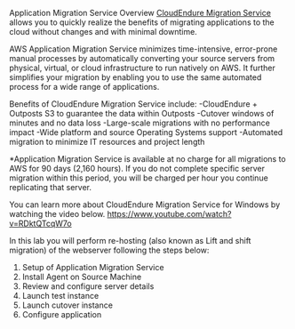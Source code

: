 Application Migration Service Overview
[CloudEndure Migration Service](https://console.cloudendure.com/#/signIn) allows you to quickly realize the benefits of migrating applications to the cloud without changes and with minimal downtime.

AWS Application Migration Service minimizes time-intensive, error-prone manual processes by automatically converting your source servers from physical, virtual, or cloud infrastructure to run natively on AWS. It further simplifies your migration by enabling you to use the same automated process for a wide range of applications.

Benefits of CloudEndure Migration Service include:
-CloudEndure + Outposts S3 to guarantee the data within Outposts
-Cutover windows of minutes and no data loss
-Large-scale migrations with no performance impact
-Wide platform and source Operating Systems support
-Automated migration to minimize IT resources and project length

*Application Migration Service is available at no charge for all migrations to AWS for 90 days (2,160 hours). If you do not complete specific server migration within this period, you will be charged per hour you continue replicating that server.

You can learn more about CloudEndure Migration Service for Windows by watching the video below.
https://www.youtube.com/watch?v=RDktQTcqW7o

In this lab you will perform re-hosting (also known as Lift and shift migration) of the webserver following the steps below:

1. Setup of Application Migration Service
2. Install Agent on Source Machine
3. Review and configure server details
4. Launch test instance
5. Launch cutover instance
6. Configure application

